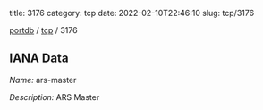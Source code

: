 title: 3176
category: tcp
date: 2022-02-10T22:46:10
slug: tcp/3176

[portdb](/) / [tcp](/category/tcp.html) / 3176


## IANA Data

_Name:_ ars-master

_Description:_ ARS Master


